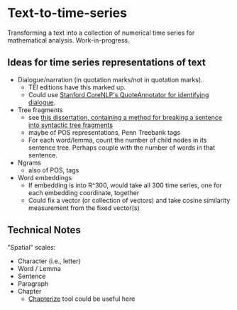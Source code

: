# Text-to-time-series

Transforming a text into a collection of numerical time series for mathematical analysis. Work-in-progress. 

## Ideas for time series representations of text

 - Dialogue/narration (in quotation marks/not in quotation marks). 
   - TEI editions have this marked up. 
   - Could use [Stanford CoreNLP's QuoteAnnotator for identifying dialogue](https://stanfordnlp.github.io/CoreNLP/quote.html). 
 - Tree fragments 
   - see [this dissertation, containing a method for breaking a sentence into syntactic tree fragments](http://www.illc.uva.nl/Research/Publications/Dissertations/DS-2016-07.text.pdf) 
   - maybe of POS representations, Penn Treebank tags
   - For each word/lemma, count the number of child nodes in its sentence tree. Perhaps couple with the number of words in that sentence.
 - Ngrams 
   - also of POS, tags
 - Word embeddings
   - If embedding is into R^300, would take all 300 time series, one for each embedding coordinate, together
   - Could fix a vector (or collection of vectors) and take cosine similarity measurement from the fixed vector(s)

## Technical Notes

"Spatial" scales: 
 - Character (i.e., letter) 
 - Word / Lemma
 - Sentence
 - Paragraph
 - Chapter 
   - [Chapterize](https://github.com/JonathanReeve/chapterize) tool could be useful here
